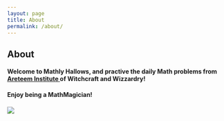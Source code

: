```yaml
---
layout: page
title: About
permalink: /about/
---
```


<h2>About</h2>
<p/>
<p/>
<h4>Welcome to Mathly Hallows, and practive the daily Math problems from <a href="http://www.areteem.org"> Areteem Institute </a> of Witchcraft and Wizzardry! </h4>
<p/>
<h4>Enjoy being a MathMagician!<h4>

<img src="../r/Areteem.JPG" align="middle" class="logo"/>

